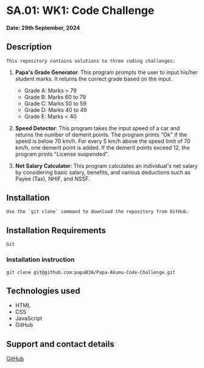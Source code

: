 # SA.01: WK1: Code Challenge

#### Date: 29th September, 2024

## Description
    This repository contains solutions to three coding challenges:

1. **Papa's Grade Generator**:
    This  program prompts the user to input his/her student marks. It returns the correct grade based on the input.
     - Grade A: Marks > 79
     - Grade B: Marks 60 to 79
     - Grade C: Marks 50 to 59
     - Grade D: Marks 40 to 49
     - Grade E: Marks < 40

2. **Speed Detector**:
    This program takes the input speed of a car and returns the number of demerit points. The program prints "Ok" if the speed is below 70 km/h. 
    For every 5 km/h above the speed limit of 70 km/h, one demerit point is added. If the demerit points exceed 12, the program prints "License suspended".

3. **Net Salary Calculator**:
    This program calculates an individual's net salary by considering basic salary, benefits, and various deductions such as Payee (Tax), NHIF, and NSSF.  

## Installation
    Use the `git clone` command to download the repository from GitHub.

## Installation Requirements
    Git

### Installation instruction
    git clone git@github.com:papaB3A/Papa-Akumu-Code-Challenge.git


## Technologies used
- HTML
- CSS
- JavaScript
- GitHub

## Support and contact details
[GitHub](https://github.com/papaB3A)
